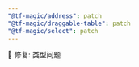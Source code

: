 ```yaml
---
"@tf-magic/address": patch
"@tf-magic/draggable-table": patch
"@tf-magic/select": patch
---
```


🔨 修复: 类型问题
